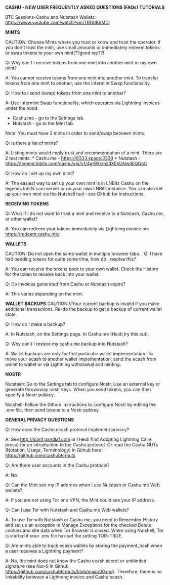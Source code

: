 **CASHU - NEW USER FREQUENTLY ASKED QUESTIONS (FAQs)**
**TUTORIALS**

BTC Sessions-Cashu and Nutstash Wallets: https://www.youtube.com/watch?v=riTRD0BdMDI

**MINTS**

CAUTION: Choose Mints where you trust or know and trust the operator.  If you don't trust the mint, use small amounts or immediately redeem tokens or swap tokens to your own mint(??good rec??).

Q: Why can't I receive tokens from one mint into another mint or my own mint?

A: You cannot receive tokens from one mint into another mint.  To transfer tokens from one mint to another, use the Intermint Swap functionality. 

Q: How to I send (swap) tokens from one mint to another?

A: Use Intermint Swap functionality, which operates via Lightning invoices under the hood.
   * Cashu.me - go to the Settings tab.
   * Nutstash - go to the Mint tab. 


Note: You must have 2 mints in order to send/swap between mints.

Q: Is there a list of mints?

A: Listing mints would imply trust and recommendation of a mint.  There are 2 test mints:
    * Cashu.me - https://8333.space:3338
    * Nutstash - https://legend.lnbits.com/cashu/api/v1/4gr9Xcmz3XEkUNwiBiQGoC

Q: How do I set up my own mint?

A: The easiest way to set up your own mint is in LNBits Cashu on the legends.lnbits.com server or on your own LNBits instance. You can also set up your own mint via the Nutshell tool--see Github for instructions.

**RECEIVING TOKENS**

Q: What if I do not want to trust a mint and receive to a Nutstash, Cashu.me, or other wallet?

A: You can redeem your tokens immediately via Lightning invoice on: https://redeem.cashu.me/

**WALLETS**
    
CAUTION: Do not open the same wallet in multiple browser tabs.
. 
Q: I have had pending tokens for quite some time, how do I resolve this?

A: You can receive the tokens back to your own wallet. Check the History for the token to receive back into your wallet.

Q: Do invoices generated from Cashu or Nutstash expire?

A: This varies depending on the mint. 

**WALLET BACKUPS**
CAUTION:VYour current backup is invalid if you make additional transactions.  Re-do the backup to get a backup of current wallet state.

Q: How do I make a backup?

A: In Nutstash, on the Settings page.  In Cashu.me (Heidi,try this out)

Q: Why can't I restore my cashu.me backup into Nutstash? 

A: Wallet backups are only for that particular wallet implementation. To move your ecash to another wallet implementation, send the ecash from wallet to wallet or via Lightning withdrawal and minting.

**NOSTR**

Nutstash: Go to the Settings tab to configure Nostr. Use an external key or generate throwaway nostr keys. When you send tokens, you can then specify a Nostr pubkey.

Nutshell: Follow the Github instructions to configure Nostr by editing the .env file, then send tokens to a Nostr pubkey.

****GENERAL PRIVACY QUESTIONS****

Q: How does the Cashu ecash protocol implement privacy?

A: See http://lconf.gandlaf.com or (Heidi find Adopting Lightning Calle preso) for an introduction to the Cashu protocol. Or read the Cashu NUTs (Notation, Usage, Terminology) in Github here: https://github.com/cashubtc/nuts

Q: Are there user accounts in the Cashu protocol?

A: No.

Q: Can the Mint see my IP address when I use Nutstash or Cashu.me Web wallets?

A: If you are not using Tor or a VPN, the Mint could see your IP address.

Q: Can I use Tor with Nutstash and Cashu.me Web wallets?

A: To use Tor with Nutstash or Cashu.me, you need to Remember History and set up an exception in Manage Exceptions for the checked Delete cookies and site data when Tor Browser is closed. 
When using Nutshell, Tor is started if your .env file has set the setting TOR=TRUE.

Q: Are mints able to track ecash wallets by storing the payment_hash when a user receives a Lightning payment?

A: No, the mint does not know the Cashu ecash secret or unblinded signature (see Nut-0 in Github https://github.com/cashubtc/nuts/blob/main/00.md). Therefore, there is no linkability between a Lightning invoice and Cashu ecash.  


